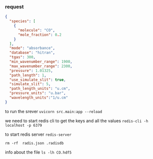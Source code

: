 ###  request 

```json
{
  "species": [
    {
      "molecule": "CO",
      "mole_fraction": 0.2
    }
  ],
  "mode": "absorbance",
  "database": "hitran",
  "tgas": 300,
  "min_wavenumber_range": 1900,
  "max_wavenumber_range": 2300,
  "pressure": 1.01325,
  "path_length": 1,
  "use_simulate_slit": true,
  "simulate_slit": 5,
  "path_length_units": "u.cm",
  "pressure_units": "u.bar",
  "wavelength_units":"1/u.cm"
}
```

to run the srever 
`uvicorn src.main:app --reload`

we need to start redis cli to get the keys and all the values
`redis-cli -h localhost -p 6379`

to start redis server 
`redis-server`

`rm -rf  radis.json .radisdb`

info about the file 
`ls -lh CO.hdf5`